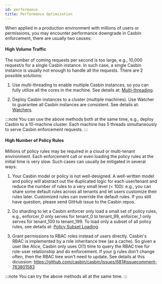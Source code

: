 ```yaml
---
id: performance
title: Performance Optimization
---
```


When applied in a production environment with millions of users or permissions, you may encounter performance downgrade in Casbin enforcement, there are usually two causes:

#### High Volume Traffic

The number of coming requests per second is too large, e.g., 10,000 request/s for a single Casbin instance. In such case, a single Casbin instance is usually not enough to handle all the requests. There are 2 possible solutions:

1. Use multi-threading to enable multiple Casbin instances, so you can fully utilize all the cores in the machine. See details at: [Multi-threading](/docs/multi-threading).

2. Deploy Casbin instances to a cluster (multiple machines). Use Watcher to guarantee all Casbin instances are consistent. See details at: [Watchers](/docs/watchers).

:::note
You can use the above methods both at the same time, e.g., deploy Casbin to a 10-machine cluster. Each machine has 5 threads simultaneously to serve Casbin enforcement requests.
:::

#### High Number of Policy Rules

Millions of policy rules may be required in a cloud or multi-tenant environment. Each enforcement call or even loading the policy rules at the initial time is very slow. Such cases can usually be mitigated in several ways:

1. Your Casbin model or policy is not well-designed. A well-written model and policy will abstract out the duplicated logic for each user/tenant and reduce the number of rules to a very small level (< 100): e.g., you can share some default rules across all tenants and let users customize their rules later. Customized rules can override the default rules. If you still have question, please send GitHub issue to the Casbin repos.

2. Do sharding to let a Casbin enforcer only load a small set of policy rules, e.g., enforcer_0 only serves for tenant_0 to tenant_99, enforcer_1 only serves for tenant_100 to tenant_199. To load only a subset of all policy rules, see details at: [Policy Subset Loading](/docs/policy-subset-loading).

3. Grant permissions to RBAC roles instead of users directly. Casbin's RBAC is implemented by a role inheritance tree (as a cache). So given a user like Alice, Casbin only uses O(1) time to query the RBAC tree for role-user relationship and do enforcement. If your g rules don't change often, then the RBAC tree won't need to update. See details at this dicussion: https://github.com/casbin/casbin/issues/681#issuecomment-763801583

:::note
You can try the above methods all at the same time.
:::
